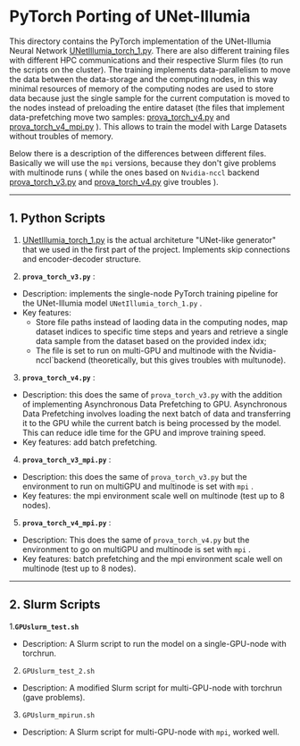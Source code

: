 # PyTorch Porting of UNet-Illumia

This directory contains the PyTorch implementation of the UNet-Illumia Neural Network [UNetIllumia_torch_1.py](UNetIllumia_torch_1.py). There are also different training files  with different HPC communications and their respective Slurm files (to run the scripts on the cluster). The training implements data-parallelism to move the data between the data-storage and the computing nodes, in this way  minimal resources of memory of the computing nodes are used to store data because just the single sample for the current computation is moved to the nodes instead of preloading the entire dataset (the files that implement data-prefetching move two samples: [prova_torch_v4.py](prova_torch_v4.py) and [prova_torch_v4_mpi.py](prova_torch_v4_mpi.py) ).  This allows to train the model with Large Datasets without troubles of memory.


Below there is a description of the differences between different files.
Basically we will use the `mpi` versions, because they don't give problems with multinode runs ( while the ones based on `Nvidia-nccl` backend   [prova_torch_v3.py](prova_torch_v3.py) and [prova_torch_v4.py](prova_torch_v4.py) give troubles ).

---


## 1. Python Scripts

1. [UNetIllumia_torch_1.py](UNetIllumia_torch_1.py) is the actual architeture "UNet-like generator" that we used in the first part of the project. Implements skip connections and encoder-decoder structure.

2.  **`prova_torch_v3.py`** :
- Description:  implements the single-node PyTorch training pipeline for the UNet-Illumia model `UNetIllumia_torch_1.py` .
- Key features:
  - Store file paths instead of laoding data in the computing nodes, map dataset indices to specific time steps and years and retrieve a single data sample from the dataset based on the provided index idx;
  - The file is set to run on multi-GPU and multinode with the Ǹvidia-nccl`backend (theoretically, but this gives troubles with multunode).

3. **`prova_torch_v4.py`** :
- Description: this does the same of `prova_torch_v3.py` with the addition of  implementing Asynchronous Data Prefetching to GPU. Asynchronous Data Prefetching involves loading the next batch of data and  transferring it to the GPU while the current batch is being processed by the model. This can reduce idle time for the GPU and improve training speed.
- Key features: add batch prefetching.

4.  **`prova_torch_v3_mpi.py`** :
- Description: this does the same of `prova_torch_v3.py` but the environment to run on multiGPU and multinode is set with `mpi` .
- Key features: the mpi environment scale well on multinode (test up to 8 nodes).

 
5. **`prova_torch_v4_mpi.py`** :
- Description: This does the same of `prova_torch_v4.py` but the environment to go on multiGPU and multinode is set with `mpi` .
- Key features: batch prefetching and the mpi environment scale well on multinode (test up to 8 nodes).

---

## 2. Slurm Scripts

1.**`GPUslurm_test.sh`**
- Description: A Slurm script to run the model on a single-GPU-node with torchrun.

2. `GPUslurm_test_2.sh`
- Description: A modified Slurm script for multi-GPU-node with torchrun (gave problems).

3. `GPUslurm_mpirun.sh`
- Description: A Slurm script for multi-GPU-node with `mpi`, worked well.


